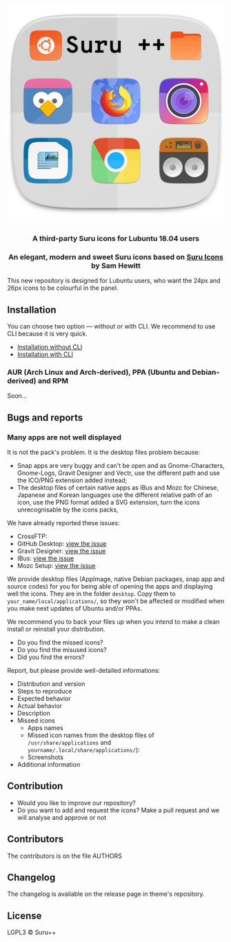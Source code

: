 <p align="center"> 
<img src="Title.svg" alt="Title">
</p>

<h3 align="center">A third-party Suru icons for Lubuntu 18.04 users</h3>

<h3 align="center">An elegant, modern and sweet Suru icons based on <a href="https://snwh.org/suru">Suru Icons</a> by Sam Hewitt</h3>

This new repository is designed for Lubuntu users, who want the 24px and 26px icons to be colourful in the panel.

## Installation

You can choose two option — without or with CLI. We recommend to use CLI because it is very quick.  

* [Installation without CLI](instructions_without_cli.md)
* [Installation with CLI](instructions_with_cli.md)

### **AUR (Arch Linux and Arch-derived), PPA (Ubuntu and Debian-derived) and RPM**

Soon...

## Bugs and reports

### Many apps are not well displayed

It is not the pack's problem. It is the desktop files problem because:
* Snap apps are very buggy and can't be open and as Gnome-Characters, Gnome-Logs, Gravit Designer and Vectr, use the different path and use the ICO/PNG extension added instead;
* The desktop files of certain native apps as IBus and Mozc for Chinese, Japanese and Korean languages use the different relative path of an icon, use the PNG format added a SVG extension, turn the icons unrecognisable by the icons packs,

We have already reported these issues:
* CrossFTP: 
* GitHub Desktop: [view the issue](https://github.com/shiftkey/desktop/issues/42#issuecomment-387865477)
* Gravit Designer: [view the issue](https://discuss.gravit.io/t/linux-package-feature-requests/294/20)
* IBus: [view the issue](https://github.com/phuang/ibus-pinyin/issues/13)
* Mozc Setup: [view the issue](https://github.com/google/mozc/issues/440)

We provide desktop files (AppImage, native Debian packages, snap app and source codes) for you for being able of opening the apps and displaying well the icons. They are in the folder `desktop`. Copy them to `your_name/local/applications/`, so they won't be affected or modified when you make next updates of Ubuntu and/or PPAs.

We recommend you to back your files up when you intend to make a clean install or reinstall your distribution.

* Do you find the missed icons?
* Do you find the misused icons?
* Did you find the errors?

Report, but please provide well-detailed informations:

* Distribution and version
* Steps to reproduce
* Expected behavior
* Actual behavior
* Description
* Missed icons
  * Apps names
  * Missed icon names from the desktop files of `/usr/share/applications` and `yourname/.local/share/applications/`):
  * Screenshots
* Additional information

## Contribution

* Would you like to improve our repository?
* Do you want to add and request the icons? Make a pull request and we will analyse and approve or not

## Contributors

The contributors is on the file AUTHORS

## Changelog

The changelog is available on the release page in theme's repository.

## License

LGPL3 © Suru++

